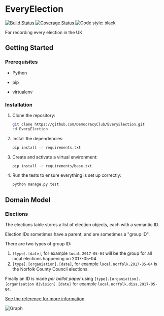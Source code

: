 # EveryElection
[
![Build Status](https://circleci.com/gh/DemocracyClub/EveryElection.svg?style=svg)
](https://circleci.com/gh/DemocracyClub/EveryElection) [
![Coverage Status](https://coveralls.io/repos/github/DemocracyClub/EveryElection/badge.svg?branch=master)
](https://coveralls.io/github/DemocracyClub/EveryElection?branch=master) 
![Code style: black](https://img.shields.io/badge/code%20style-black-000000.svg)


For recording every election in the UK

## Getting Started

### Prerequisites

*   Python


*   pip
*   virtualenv




### Installation

1.  Clone the repository:
    ```bash
    git clone https://github.com/DemocracyClub/EveryElection.git
    cd EveryElection
    ```

2.  Install the dependencies:

    ```bash
    pip install -r requirements.txt

    ```

3.  Create and activate a virtual environment:


    ```bash
    pip install -r requirements/base.txt

    ```



4.  Run the tests to ensure everything is set up correctly:
    ```bash
    python manage.py test


    ```


## Domain Model

### Elections

The elections table stores a list of election objects, each with a semantic ID.

Election IDs sometimes have a parent, and are sometimes a "group ID".

There are two types of group ID:

1. `[type].[date]`, for example `local.2017-05-04` will be the group for all local elections happening on 2017-05-04.
2. `[type].[organiation].[date]`, for example `local.norfolk.2017-05-04` is the Norfolk County Council elections.

Finally an ID is made _per ballot paper_ using `[type].[organiation].[organisation division].[date]` for example `local.norfolk.diss.2017-05-04`.

[See the reference for more information](https://democracyclub.org.uk/projects/election-ids/reference/).


![Graph](docs/graph.png)
